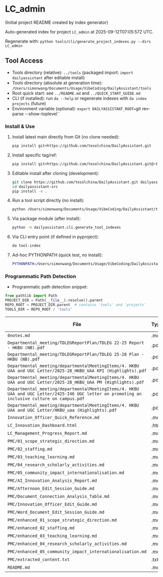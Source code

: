 # LC_admin

(Initial project README created by index generator)


<!-- AUTO_PROJECT_INDEX:START -->
Auto-generated index for project `LC_admin` at 2025-09-12T07:05:57Z UTC.
<!-- DAILYASSISTANT_TOOLS_PATH=../tools -->
Regenerate with: `python tools/cli/generate_project_indexes.py --dirs LC_admin`

## Tool Access
- Tools directory (relative): `../tools` (packaged import: `import dailyassistant` after editable install)
- Tools directory (absolute at generation time): `/Users/simonwang/Documents/Usage/VibeCoding/DailyAssistant/tools`
- Root quick start: see `../README.md` and `../QUICK_START_GUIDE.md`
- CLI (if installed): run `da --help` or regenerate indexes with `da index projects` (future)
- Environment variable (optional): `export DAILYASSISTANT_ROOT=`git rev-parse --show-toplevel``

### Install & Use
1. Install latest main directly from Git (no clone needed):
   ````bash
   pip install git+https://github.com/tesolchina/DailyAssistant.git
   ````
2. Install specific tag/ref:
   ````bash
   pip install git+https://github.com/tesolchina/DailyAssistant.git@<tag_or_commit>
   ````
3. Editable install after cloning (development):
   ````bash
   git clone https://github.com/tesolchina/DailyAssistant.git dailyassistant-src
   cd dailyassistant-src
   pip install -e .
   ````
4. Run a tool script directly (no install):
   ````bash
   python /Users/simonwang/Documents/Usage/VibeCoding/DailyAssistant/tools/cli/generate_tool_indexes.py
   ````
5. Via package module (after install):
   ````bash
   python -m dailyassistant.cli.generate_tool_indexes
   ````
6. Via CLI entry point (if defined in pyproject):
   ````bash
   da tool-index
   ````
7. Ad-hoc PYTHONPATH (quick test, no install):
   ````bash
   PYTHONPATH=/Users/simonwang/Documents/Usage/VibeCoding/DailyAssistant python /Users/simonwang/Documents/Usage/VibeCoding/DailyAssistant/tools/cli/generate_project_indexes.py --dirs LC_admin
   ````

### Programmatic Path Detection
- Programmatic path detection snippet:

```python
from pathlib import Path
PROJECT_DIR = Path(__file__).resolve().parent
REPO_ROOT = PROJECT_DIR.parent  # contains 'tools' and 'projects'
TOOLS_DIR = REPO_ROOT / 'tools'
```

| File | Type | Size (bytes) |
|------|------|-------------|
| `0notes.md` | .md | 10686 |
| `Departmental_meeting/TDLEGReportPlan/TDLEG 22-25 Report - HKBU (NB).pdf` | .pdf | 17808426 |
| `Departmental_meeting/TDLEGReportPlan/TDLEG 25-28 Plan - HKBU (NB).pdf` | .pdf | 19357066 |
| `Departmental_meeting/departmentalMeetingItems/4. HKBU UAA and UGC Letter/2025-28_HKBU_UAA KPI (Highlights).pdf` | .pdf | 140089 |
| `Departmental_meeting/departmentalMeetingItems/4. HKBU UAA and UGC Letter/2025-28_HKBU_UAA PM (Highlights).pdf` | .pdf | 155033 |
| `Departmental_meeting/departmentalMeetingItems/4. HKBU UAA and UGC Letter/2425-I46 UGC letter on promoting an inclusive culture on campus.pdf` | .pdf | 3660471 |
| `Departmental_meeting/departmentalMeetingItems/4. HKBU UAA and UGC Letter/HKBU_uaa (Highlights).pdf` | .pdf | 11816935 |
| `Innovation_Officer_Quick_Reference.md` | .md | 1537 |
| `LC_Innovation_Dashboard.html` | .html | 2022 |
| `LC_Management_Progress_Report.md` | .md | 2681 |
| `PMC/01_scope_strategic_direction.md` | .md | 3572 |
| `PMC/02_staffing.md` | .md | 5113 |
| `PMC/03_teaching_learning.md` | .md | 10027 |
| `PMC/04_research_scholarly_activities.md` | .md | 2733 |
| `PMC/05_community_impact_internationalisation.md` | .md | 4900 |
| `PMC/AI_Innovation_Analysis_Report.md` | .md | 5141 |
| `PMC/Afternoon_Edit_Session_Guide.md` | .md | 5697 |
| `PMC/Document_Connection_Analysis_Table.md` | .md | 4061 |
| `PMC/Innovation_Officer_Edit_Guide.md` | .md | 6826 |
| `PMC/Word_Document_Edit_Session_Guide.md` | .md | 2883 |
| `PMC/enhanced_01_scope_strategic_direction.md` | .md | 7520 |
| `PMC/enhanced_02_staffing.md` | .md | 9061 |
| `PMC/enhanced_03_teaching_learning.md` | .md | 13975 |
| `PMC/enhanced_04_research_scholarly_activities.md` | .md | 6681 |
| `PMC/enhanced_05_community_impact_internationalisation.md` | .md | 8848 |
| `PMC/extracted_content.txt` | .txt | 60934 |
| `README.md` | .md | 3795 |

<!-- AUTO_PROJECT_INDEX:END -->
